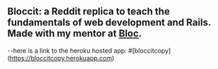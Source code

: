 ## Bloccit: a Reddit replica to teach the fundamentals of web development and Rails. Made with my mentor at [Bloc](http://bloc.io).

--here is a link to the heroku hosted app:
#[bloccitcopy]
(https://bloccitcopy.herokuapp.com)